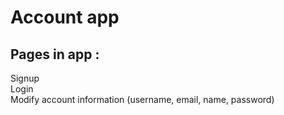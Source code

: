# Account app

## Pages in app :

Signup  
Login  
Modify account information (username, email, name, password)  
